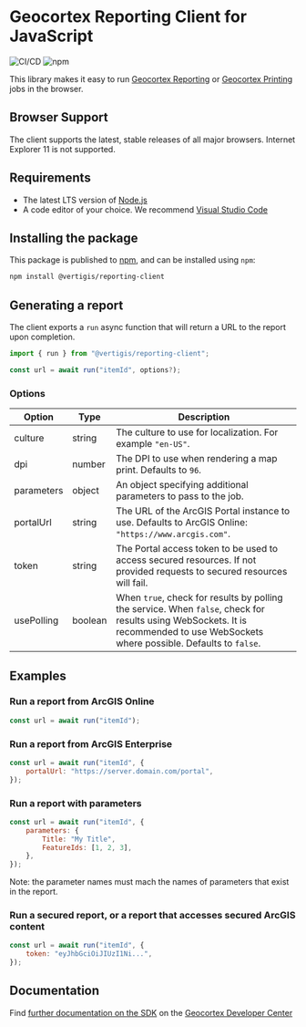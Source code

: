 # Geocortex Reporting Client for JavaScript

![CI/CD](https://github.com/geocortex/vertigis-reporting-client-js/workflows/CI/CD/badge.svg) ![npm](https://img.shields.io/npm/v/@vertigis/reporting-client)

This library makes it easy to run [Geocortex Reporting](https://www.geocortex.com/products/geocortex-reporting/) or [Geocortex Printing](https://www.geocortex.com/products/geocortex-printing/) jobs in the browser.

## Browser Support

The client supports the latest, stable releases of all major browsers. Internet Explorer 11 is not supported.

## Requirements

-   The latest LTS version of [Node.js](https://nodejs.org/en/download/)
-   A code editor of your choice. We recommend [Visual Studio Code](https://code.visualstudio.com/)

## Installing the package

This package is published to [npm](https://www.npmjs.com/package/@vertigis/reporting-client/), and can be installed using `npm`:

```sh
npm install @vertigis/reporting-client
```

## Generating a report

The client exports a `run` async function that will return a URL to the report upon completion.

```js
import { run } from "@vertigis/reporting-client";

const url = await run("itemId", options?);
```

### Options

| Option     | Type    | Description                                                                                                                                                                       |
| ---------- | ------- | --------------------------------------------------------------------------------------------------------------------------------------------------------------------------------- |
| culture    | string  | The culture to use for localization. For example `"en-US"`.                                                                                                                       |
| dpi        | number  | The DPI to use when rendering a map print. Defaults to `96`.                                                                                                                      |
| parameters | object  | An object specifying additional parameters to pass to the job.                                                                                                                    |
| portalUrl  | string  | The URL of the ArcGIS Portal instance to use. Defaults to ArcGIS Online: `"https://www.arcgis.com"`.                                                                              |
| token      | string  | The Portal access token to be used to access secured resources. If not provided requests to secured resources will fail.                                                          |
| usePolling | boolean | When `true`, check for results by polling the service. When `false`, check for results using WebSockets. It is recommended to use WebSockets where possible. Defaults to `false`. |

## Examples

### Run a report from ArcGIS Online

```js
const url = await run("itemId");
```

### Run a report from ArcGIS Enterprise

```js
const url = await run("itemId", {
    portalUrl: "https://server.domain.com/portal",
});
```

### Run a report with parameters

```js
const url = await run("itemId", {
    parameters: {
        Title: "My Title",
        FeatureIds: [1, 2, 3],
    },
});
```

Note: the parameter names must mach the names of parameters that exist in the report.

### Run a secured report, or a report that accesses secured ArcGIS content

```js
const url = await run("itemId", {
    token: "eyJhbGciOiJIUzI1Ni...",
});
```

## Documentation

Find [further documentation on the SDK](https://developers.geocortex.com/docs/reporting/sdk-overview/) on the [Geocortex Developer Center](https://developers.geocortex.com/docs/reporting/overview/)
